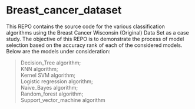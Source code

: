 # Breast_cancer_dataset
This REPO contains the source code for the various classification algorithms using the Breast Cancer Wisconsin (Original) Data Set as a case study. The objective of this REPO is to demonstrate the process of model selection based on the accuracy rank of each of the considered models.
Below are the models under consideration:
  > Decision_Tree algorithm;  
  > KNN algorithm;  
  > Kernel SVM algorithm;    
  > Logistic regression algorithm;  
  > Naive_Bayes algorithm;  
  > Random_forest algorithm;  
  > Support_vector_machine algorithm  
